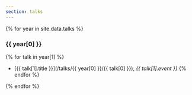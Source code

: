 ```yaml
---
section: talks
---
```

{% for year in site.data.talks %}
### {{ year[0] }}

{% for talk in year[1] %}
- [{{ talk[1].title }}](/talks/{{ year[0] }}/{{ talk[0] }}), *{{ talk[1].event }}*
{% endfor %}

{% endfor %}
